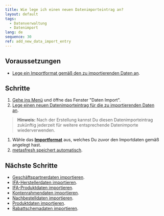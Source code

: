 ```yaml
---
title: Wie lege ich einen neuen Datenimporteintrag an?
layout: default
tags:
  - Datenverwaltung
  - Datenimport
lang: de
sequence: 30
ref: add_new_data_import_entry
---
```


## Voraussetzungen
- [Lege ein Importformat gemäß den zu importierenden Daten an](Importformat_anlegen).

## Schritte
1. [Gehe ins Menü](Menu) und öffne das Fenster "Daten Import".
1. [Lege einen neuen Datenimporteintrag für die zu importierenden Daten an](Neuer_Datensatz_Fenster_Webui).
 >**Hinweis:** Nach der Erstellung kannst Du diesen Datenimporteintrag zukünftig jederzeit für weitere entsprechende Datenimporte wiederverwenden.

1. Wähle das [**Importformat**](Importformat_anlegen) aus, welches Du zuvor den Importdaten gemäß angelegt hast.
1. [metasfresh speichert automatisch](Speicheranzeige).

## Nächste Schritte
- [Geschäftspartnerdaten importieren](GPartnerdaten_importieren).
- [IFA-Herstellerdaten importieren](GPartnerdaten_importieren_Pharma).
- [IFA-Produktdaten importieren](Produktdaten_importieren_Pharma).
- [Kontenrahmendaten importieren](Kontenrahmendaten_importieren).
- [Nachbestelldaten importieren](Nachbestelldaten_importieren).
- [Produktdaten importieren](Produktdaten_importieren).
- [Rabattschemadaten importieren](Rabattschema_importieren).
